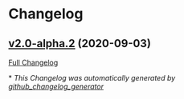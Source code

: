 # Changelog

## [v2.0-alpha.2](https://github.com/Inspyre-Softworks/inspy-logger/tree/v2.0-alpha.2) (2020-09-03)

[Full Changelog](https://github.com/Inspyre-Softworks/inspy-logger/compare/3faf603aeb69f35fb0eefb1e394aadd2b80618ef...v2.0-alpha.2)



\* *This Changelog was automatically generated by [github_changelog_generator](https://github.com/github-changelog-generator/github-changelog-generator)*
